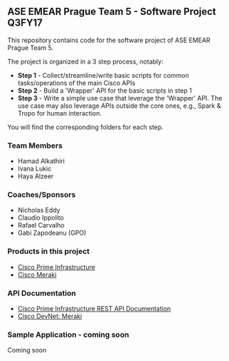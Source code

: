 ## ASE EMEAR Prague Team 5 - Software Project Q3FY17
This repository contains code for the software project of ASE EMEAR Prague Team 5.

The project is organized in a 3 step process, notably:
* **Step 1** - Collect/streamline/write basic scripts for common tasks/operations of the main Cisco APIs
* **Step 2** - Build a 'Wrapper' API for the basic scripts in step 1
* **Step 3** - Write a simple use case that leverage the 'Wrapper' API. The use case may also leverage APIs outside the core ones, e.g., Spark & Tropo for human interaction.

You will find the corresponding folders for each step.



### Team Members
* Hamad Alkathiri
* Ivana Lukic
* Haya Alzeer



### Coaches/Sponsors
* Nicholas Eddy
* Claudio Ippolito
* Rafael Carvalho
* Gabi Zapodeanu (GPO)




### Products in this project
* [Cisco Prime Infrastructure](http://www.cisco.com/c/en/us/products/cloud-systems-management/prime-infrastructure/index.html)
* [Cisco Meraki](https://meraki.cisco.com/)



### API Documentation
* [Cisco Prime Infrastructure REST API Documentation](https://developer.cisco.com/media/prime-infrastructure-api-reference-v3-1/192.168.115.187/webacs/api/v1/indexcc3b.html?_docs)
* [Cisco DevNet: Meraki](https://developer.cisco.com/site/meraki/)



### Sample Application - coming soon
Coming soon
